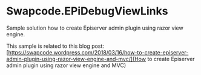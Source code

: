 # Swapcode.EPiDebugViewLinks
Sample solution how to create Episerver admin plugin using razor view engine.

This sample is related to this blog post: [https://swapcode.wordpress.com/2018/03/16/how-to-create-episerver-admin-plugin-using-razor-view-engine-and-mvc/](How to create Episerver admin plugin using razor view engine and MVC)
